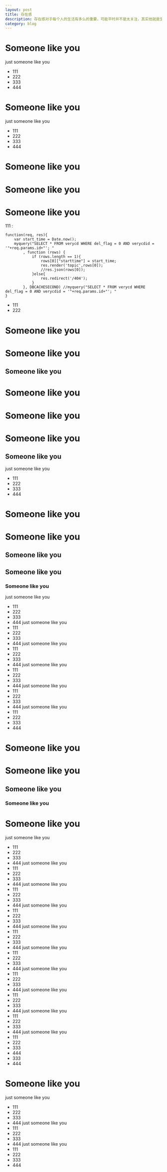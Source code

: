 ```yaml
---
layout: post
title: 存在感
description: 存在感对于每个人的生活有多么的重要，可能平时并不是太关注，其实他就是生活的全部
category: blog
---
```


# Someone like you
just someone like you
+ 111
+ 222
+ 333
+ 444


# Someone like you
just someone like you
+ 111
+ 222
+ 333
+ 444
# Someone like you
# Someone like you
# Someone like you
111 :

	function(req, res){
		var start_time = Date.now();
		myquery("SELECT * FROM verycd WHERE del_flag = 0 AND verycdid = '"+req.params.id+"'; "
			, function (rows) {
				if (rows.length == 1){
					rows[0]["starttime"] = start_time;
					res.render('topic',rows[0]);
					//res.json(rows[0]);
				}else{
					res.redirect('/404');
				}
			}, DBCACHESECOND) //myquery("SELECT * FROM verycd WHERE del_flag = 0 AND verycdid = '"+req.params.id+"'; "
	}

+ 111
+ 222
# Someone like you
# Someone like you
## Someone like you
# Someone like you
# Someone like you
# Someone like you
## Someone like you
just someone like you
+ 111
+ 222
+ 333
+ 444
# Someone like you
# Someone like you
## Someone like you
## Someone like you
### Someone like you
just someone like you
+ 111
+ 222
+ 333
+ 444
just someone like you
+ 111
+ 222
+ 333
+ 444
just someone like you
+ 111
+ 222
+ 333
+ 444
just someone like you
+ 111
+ 222
+ 333
+ 444
just someone like you
+ 111
+ 222
+ 333
+ 444
just someone like you
+ 111
+ 222
+ 333
+ 444
# Someone like you
# Someone like you
## Someone like you
### Someone like you
# Someone like you
just someone like you
+ 111
+ 222
+ 333
+ 444
just someone like you
+ 111
+ 222
+ 333
+ 444
just someone like you
+ 111
+ 222
+ 333
+ 444
just someone like you
+ 111
+ 222
+ 333
+ 444
just someone like you
+ 111
+ 222
+ 333
+ 444
just someone like you
+ 111
+ 222
+ 333
+ 444
just someone like you
+ 111
+ 222
+ 333
+ 444
just someone like you
+ 111
+ 222
+ 333
+ 444
just someone like you
+ 111
+ 222
+ 333
+ 444
just someone like you
+ 111
+ 222
+ 333
+ 444
+ 333
+ 444
# Someone like you
just someone like you
+ 111
+ 222
+ 333
+ 444
just someone like you
+ 111
+ 222
+ 333
+ 444
just someone like you
+ 111
+ 222
+ 333
+ 444
